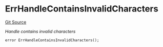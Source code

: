 # ErrHandleContainsInvalidCharacters
[Git Source](https://github.com/Crossbell-Box/Crossbell-Contracts/blob/7dd103c70343d6410d08f7bb25b0b513c4d92016/contracts/libraries/Error.sol)

*Handle contains invalid characters*


```solidity
error ErrHandleContainsInvalidCharacters();
```

